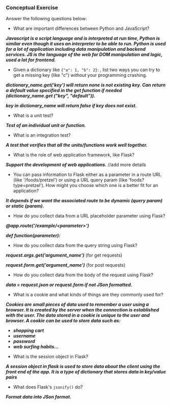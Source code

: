 ### Conceptual Exercise

Answer the following questions below:

- What are important differences between Python and JavaScript?

_**Javascript is a script language and is interpreted at run time, Python is similar even though it uses an interpreter to be able to run. Python is used for a lot of application including data manipulation and backend services. JS is the language of the web for DOM manipulation and logic, used a lot for frontend.**_

- Given a dictionary like ``{"a": 1, "b": 2}``: , list two ways you can try to get a missing key (like "c") *without* your programming crashing.

_**dictionary\_name.get('key') will return none is not existing key. Can return a default value specified in the get function if needed (dictionary\_name.get ("key", "default")).**_

_**key in dictionary\_name will return false if key does not exist.**_

- What is a unit test?

_**Test of an individual unit or function.**_

- What is an integration test?

_**A test that verifies that all the units/functions work well together.**_

- What is the role of web application framework, like Flask?

_**Support the development of web applications.**_ //add more details
 
- You can pass information to Flask either as a parameter in a route URL
  (like '/foods/pretzel') or using a URL query param (like
  'foods?type=pretzel'). How might you choose which one is a better fit
  for an application?
  
_**It depends if we want the associated route to be dynamic (query param) or static (param).**_

- How do you collect data from a URL placeholder parameter using Flask?

_**@app.route('/example/\<parameter>')**_

_**def function(parameter):**_

- How do you collect data from the query string using Flask?

_**request.args.get('argument\_name')**_ (for get requests)

_**request.form.get('argument\_name')**_ (for post requests)


- How do you collect data from the body of the request using Flask?

_**data = request.json or request.form if not JSon formatted.**_

- What is a cookie and what kinds of things are they commonly used for?



_**Cookies are small pieces of data used to remember a user using a browser. It is created by the server when the connection is established with the user. The data stored in a cookie is unique to the user and browser. A cookie can be used to store data such as:**_

 * _**shopping cart**_
 * _**username**_
 * _**password**_
 * _**web surfing habits...**_
 

- What is the session object in Flask?

_**A session object in flask is used to store data about the client using the front end of the app. It is a type of dictionary that stores data in key/value pairs**_

- What does Flask's `jsonify()` do?

_**Format data into JSon format.**_

